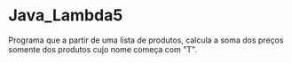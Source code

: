 # Java_Lambda5

Programa que a partir de uma lista de produtos, calcula a soma dos preços somente dos produtos cujo nome começa com "T".
